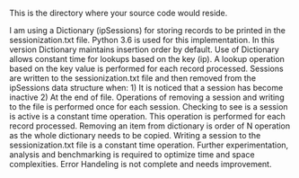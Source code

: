 This is the directory where your source code would reside.

I am using a Dictionary (ipSessions) for storing records to be printed in the sessionization.txt file.
Python 3.6 is used for this implementation. In this version Dictionary maintains insertion order by default.
    Use of Dictionary allows constant time for lookups based on the key (ip). A lookup operation based on the key value is performed for each record processed.
Sessions are written to the sessionization.txt file and then removed from the ipSessions data structure when: 1) It is noticed that a session has become inactive 2) At the end of file. Operations of removing a session and writing to the file is performed once for each session.
    Checking to see is a session is active is a constant time operation. This operation is performed for each record processed.
    Removing an item from dictionary is order of N operation as the whole dictionary needs to be copied.
    Writing a session to the sessionization.txt file is a constant time operation.
Further experimentation, analysis and benchmarking is required to optimize time and space complexities.
Error Handeling is not complete and needs improvement.
